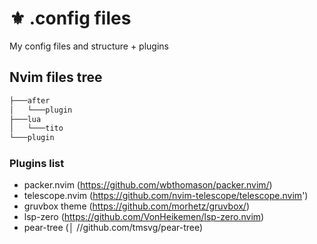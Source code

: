 # ⚜ .config files
My config files and structure + plugins
## Nvim files tree

```bash
├───after
│   └───plugin
├───lua
│   └───tito
└───plugin
```

### Plugins list

- packer.nvim       (https://github.com/wbthomason/packer.nvim/)
- telescope.nvim    (https://github.com/nvim-telescope/telescope.nvim')
- gruvbox theme     (https://github.com/morhetz/gruvbox/)
- lsp-zero          (https://github.com/VonHeikemen/lsp-zero.nvim)
- pear-tree         (│ //github.com/tmsvg/pear-tree)
